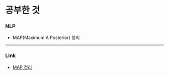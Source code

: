 # 공부한 것
### NLP
* MAP(Maximum A Posterior) 정리
-------
### Link
* [MAP 정리](https://fern-bluebell-5e9.notion.site/Ch-03-Probabilistic-Perspective-6d762f1d456e41859f34aa0411137291)